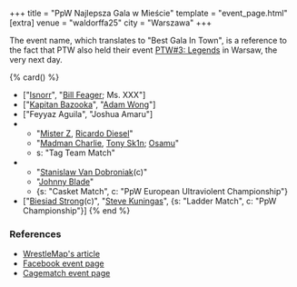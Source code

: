 +++
title = "PpW Najlepsza Gala w Mieście"
template = "event_page.html"
[extra]
venue = "waldorffa25"
city = "Warszawa"
+++

The event name, which translates to "Best Gala In Town", is a reference to the fact that PTW also held their event [PTW#3: Legends](@/e/2022-11-26-ptw-3-legends.md) in Warsaw, the very next day.

{% card() %}
- ["[Isnorr](@/w/isnorr.md)", "[Bill Feager](@/w/feager.md); Ms. XXX"]
- ["[Kapitan Bazooka](@/w/kapitan-bazooka.md)", "[Adam Wong](@/w/adam-wong.md)"]
- ["Feyyaz Aguila", "Joshua Amaru"]
- - "[Mister Z](@/w/mister-z.md), [Ricardo Diesel](@/w/ricardo-diesel.md)"
  - "[Madman Charlie](@/w/madman-charlie.md), [Tony Sk1n](@/w/tony-sk1n.md); [Osamu](@/w/osamu.md)"
  - s: "Tag Team Match"
- - "[Stanislaw Van Dobroniak](@/w/stanislaw-van-dobroniak.md)(c)"
  - "[Johnny Blade](@/w/johnny-blade.md)"
  - {s: "Casket Match", c: "PpW European Ultraviolent Championship"}
- ["[Biesiad Strong](@/w/biesiad.md)(c)", "[Steve Kuningas](@/w/steve-kuningas.md)",
  {s: "Ladder Match", c: "PpW Championship"}]
{% end %}

### References

* [WrestleMap's article](https://www.wrestlemap.com/news/z73mfr7l8vchshfbsv4z45gwqteqlq)
* [Facebook event page](https://www.facebook.com/events/787359779157446)
* [Cagematch event page](https://www.cagematch.net/?id=1&nr=383024)
